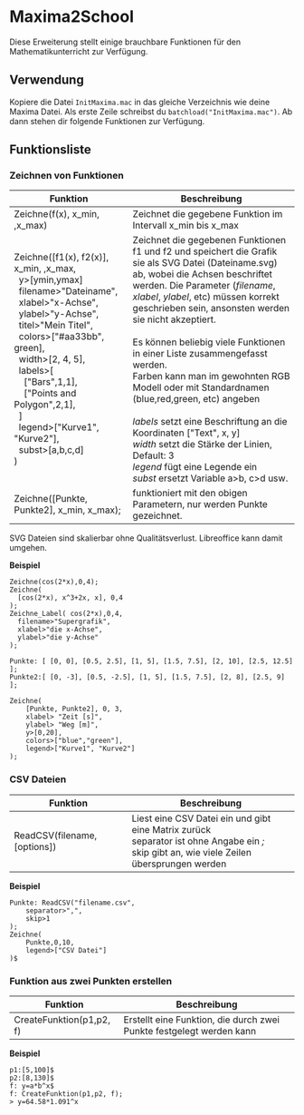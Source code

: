 # Maxima2School

Diese Erweiterung stellt einige brauchbare Funktionen für den Mathematikunterricht zur Verfügung.

## Verwendung
Kopiere die Datei `InitMaxima.mac` in das gleiche Verzeichnis wie deine Maxima Datei.
Als erste Zeile schreibst du `batchload("InitMaxima.mac")`.
Ab dann stehen dir folgende Funktionen zur Verfügung.

## Funktionsliste

### Zeichnen von Funktionen

Funktion | Beschreibung
------------ | -------------
Zeichne(f(x), x_min, ,x_max) | Zeichnet die gegebene Funktion im Intervall x_min bis x_max |
Zeichne([f1(x), f2(x)], x_min, ,x_max,<br>&nbsp;&nbsp;y>[ymin,ymax]<br>&nbsp;&nbsp;filename>"Dateiname",<br>&nbsp;&nbsp;xlabel>"x-Achse",<br>&nbsp;&nbsp;ylabel>"y-Achse",<br>&nbsp;&nbsp;titel>"Mein Titel",<br>&nbsp;&nbsp;colors>["#aa33bb", green],<br>&nbsp;&nbsp;width>[2, 4, 5],<br>&nbsp;&nbsp;labels>[<br>&nbsp;&nbsp;&nbsp;&nbsp;["Bars",1,1],<br>&nbsp;&nbsp;&nbsp;&nbsp;["Points and Polygon",2,1],<br>&nbsp;&nbsp;]<br>&nbsp;&nbsp;legend>["Kurve1", "Kurve2"],<br>&nbsp;&nbsp;subst>[a,b,c,d]<br>) | Zeichnet die gegebenen Funktionen f1 und f2 und speichert die Grafik sie als SVG Datei (Dateiname.svg) ab, wobei die Achsen beschriftet werden. Die Parameter (*filename*, *xlabel*, *ylabel*, etc) müssen korrekt geschrieben sein, ansonsten werden sie nicht akzeptiert.<br><br>Es können beliebig viele Funktionen in einer Liste zusammengefasst werden.<br>Farben kann man im gewohnten RGB Modell oder mit Standardnamen (blue,red,green, etc) angeben<br><br>*labels* setzt eine Beschriftung an die Koordinaten ["Text", x, y]<br>*width* setzt die Stärke der Linien, Default: 3<br>*legend* fügt eine Legende ein<br>*subst* ersetzt Variable a>b, c>d usw.|
Zeichne([Punkte, Punkte2], x_min, x_max); | funktioniert mit den obigen Parametern, nur werden Punkte gezeichnet.|

SVG Dateien sind skalierbar ohne Qualitätsverlust. Libreoffice kann damit umgehen.

**Beispiel**
```
Zeichne(cos(2*x),0,4);
Zeichne(
  [cos(2*x), x^3+2x, x], 0,4
);
Zeichne_Label( cos(2*x),0,4,
  filename>"Supergrafik",
  xlabel>"die x-Achse",
  ylabel>"die y-Achse"
);

Punkte: [ [0, 0], [0.5, 2.5], [1, 5], [1.5, 7.5], [2, 10], [2.5, 12.5] ];
Punkte2:[ [0, -3], [0.5, -2.5], [1, 5], [1.5, 7.5], [2, 8], [2.5, 9] ];

Zeichne(
    [Punkte, Punkte2], 0, 3,
    xlabel> "Zeit [s]",
    ylabel> "Weg [m]",
    y>[0,20],
    colors>["blue","green"],
    legend>["Kurve1", "Kurve2"]
);
```
### CSV Dateien

Funktion | Beschreibung
------------ | -------------
ReadCSV(filename,[options]) | Liest eine CSV Datei ein und gibt eine Matrix zurück<br>separator ist ohne Angabe ein *;*<br>skip gibt an, wie viele Zeilen übersprungen werden

**Beispiel**
```
Punkte: ReadCSV("filename.csv",
    separator>",",
    skip>1
);
Zeichne(
    Punkte,0,10,
    legend>["CSV Datei"]
)$
```

### Funktion aus zwei Punkten erstellen

Funktion | Beschreibung
------------ | -------------
CreateFunktion(p1,p2, f) | Erstellt eine Funktion, die durch zwei Punkte festgelegt werden kann

**Beispiel**
```
p1:[5,100]$
p2:[8,130]$
f: y=a*b^x$
f: CreateFunktion(p1,p2, f);
> y=64.58*1.091^x
```
